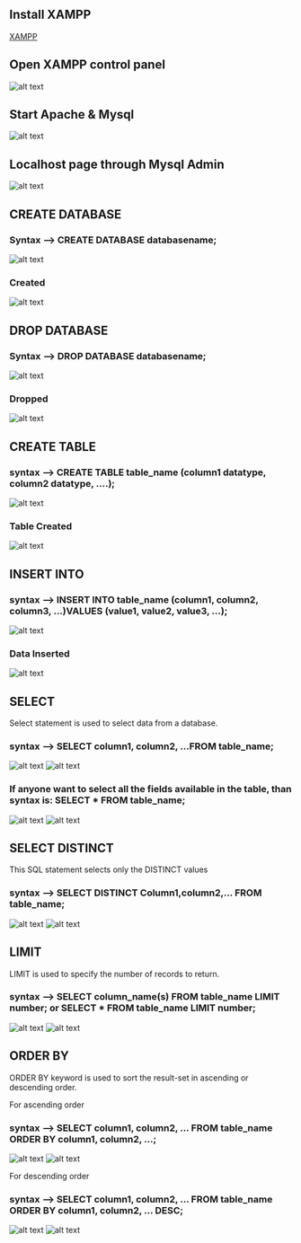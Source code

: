 ## Install XAMPP
[XAMPP](https://www.apachefriends.org/)

## Open XAMPP control panel
![alt text](Images/Xampp1.png)

## Start Apache & Mysql
![alt text](Images/Xampp2.png)

## Localhost page through Mysql Admin
![alt text](Images/Xampp3.png)

## CREATE DATABASE

### Syntax --> CREATE DATABASE databasename;
![alt text](Images/Xampp4.png)

### Created <br>
![alt text](Images/Xampp5.png)

## DROP DATABASE

### Syntax --> DROP DATABASE databasename;
![alt text](Images/Xampp6.png)

### Dropped <br>
![alt text](Images/Xampp7.png)

## CREATE TABLE

### syntax --> CREATE TABLE table_name (column1 datatype, column2 datatype, ....);
![alt text](Images/Xampp8.png)

### Table Created
![alt text](Images/Xampp9.png)

## INSERT INTO

### syntax --> INSERT INTO table_name (column1, column2, column3, ...)VALUES (value1, value2, value3, ...);
![alt text](Images/Xampp10.png)

### Data Inserted
![alt text](Images/Xampp11.png)

## SELECT
Select statement is used to select data from a database.

### syntax --> SELECT column1, column2, ...FROM table_name;
![alt text](Images/Xampp12.png)
![alt text](Images/Xampp13.png)

### If anyone want to select all the fields available in the table, than syntax is: SELECT * FROM table_name;
![alt text](Images/Xampp14.png)
![alt text](Images/Xampp15.png)

## SELECT DISTINCT
This SQL statement selects only the DISTINCT values

### syntax --> SELECT DISTINCT Column1,column2,... FROM table_name;
![alt text](Images/Xampp16.png)
![alt text](Images/Xampp17.png)


## LIMIT
LIMIT is used to specify the number of records to return.

### syntax --> SELECT column_name(s) FROM table_name LIMIT number; or SELECT * FROM table_name LIMIT number;
![alt text](Images/Xampp18.png)
![alt text](Images/Xampp19.png)

## ORDER BY
ORDER BY keyword is used to sort the result-set in ascending or descending order.

For ascending order 
### syntax --> SELECT column1, column2, ... FROM table_name ORDER BY column1, column2, ...;
![alt text](Images/Xampp20.png)
![alt text](Images/Xampp21.png)

For descending order
### syntax --> SELECT column1, column2, ... FROM table_name ORDER BY column1, column2, ... DESC;
![alt text](Images/Xampp22.png)
![alt text](Images/Xampp23.png)